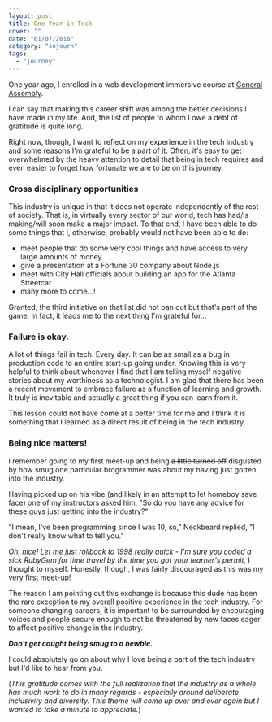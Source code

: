```yaml
---
layout: post
title: One Year in Tech
cover: ""
date: "01/07/2016"
category: "sojourn"
tags:
  - "journey"
---
```


One year ago, I enrolled in a web development immersive course at [General Assembly][general-assembly].

I can say that making this career shift was among the better decisions I have made in my life. And, the list of people to whom I owe a debt of gratitude is quite long.

Right now, though, I want to reflect on my experience in the tech industry and some reasons I'm grateful to be a part of it. Often, it's easy to get overwhelmed by the heavy attention to detail that being in tech requires and even easier to forget how fortunate we are to be on this journey.

### Cross disciplinary opportunities

This industry is unique in that it does not operate independently of the rest of society. That is, in virtually every sector of our world, tech has had/is making/will soon make a major impact. To that end, I have been able to do some things that I, otherwise, probably would not have been able to do:

- meet people that do some very cool things and have access to very large amounts of money
- give a presentation at a Fortune 30 company about Node.js
- meet with City Hall officials about building an app for the Atlanta Streetcar
- many more to come...!

Granted, the third initiative on that list did not pan out but that's part of the game. In fact, it leads me to the next thing I'm grateful for...

### Failure is okay.

A lot of things fail in tech. Every day. It can be as small as a bug in production code to an entire start-up going under. Knowing this is very helpful to think about whenever I find that I am telling myself negative stories about my worthiness as a technologist. I am glad that there has been a recent movement to embrace failure as a function of learning and growth. It truly is inevitable and actually a great thing if you can learn from it.

This lesson could not have come at a better time for me and I think it is something that I learned as a direct result of being in the tech industry.

### Being nice matters!

I remember going to my first meet-up and being <del>a little turned off</del> disgusted by how smug one particular brogrammer was about my having just gotten into the industry.

Having picked up on his vibe (and likely in an attempt to let homeboy save face) one of my instructors asked him, "So do you have any advice for these guys just getting into the industry?"

"I mean, I've been programming since I was 10, so," Neckbeard replied, "I don't really know what to tell you."

*Oh, nice! Let me just rollback to 1998 really quick - I'm sure you coded a sick RubyGem for time travel by the time you got your learner's permit*, I thought to myself. Honestly, though, I was fairly discouraged as this was my very first meet-up!

The reason I am pointing out this exchange is because this dude has been the rare exception to my overall positive experience in the tech industry. For someone changing careers, it is important to be surrounded by encouraging voices and people secure enough to not be threatened by new faces eager to affect positive change in the industry.

***Don't get caught being smug to a newbie.***

I could absolutely go on about why I love being a part of the tech industry but I'd like to hear from you.

(*This gratitude comes with the full realization that the industry as a whole has much work to do in many regards - especially around deliberate inclusivity and diversity. This theme will come up over and over again but I wanted to take a minute to appreciate.*)



[general-assembly]: https://generalassemb.ly/education/web-development-immersive
